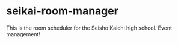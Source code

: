 # seikai-room-manager
This is the room scheduler for the Seisho Kaichi high school. Event management!
